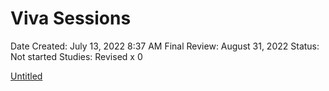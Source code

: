 # Viva Sessions

Date Created: July 13, 2022 8:37 AM
Final Review: August 31, 2022
Status: Not started
Studies: Revised x 0

[Untitled](Viva%20Sessions%204747d14c53314c2788e945a703d5a4e6/Untitled%20Database%2017025d512bb3411aba0846901fed3981.md)